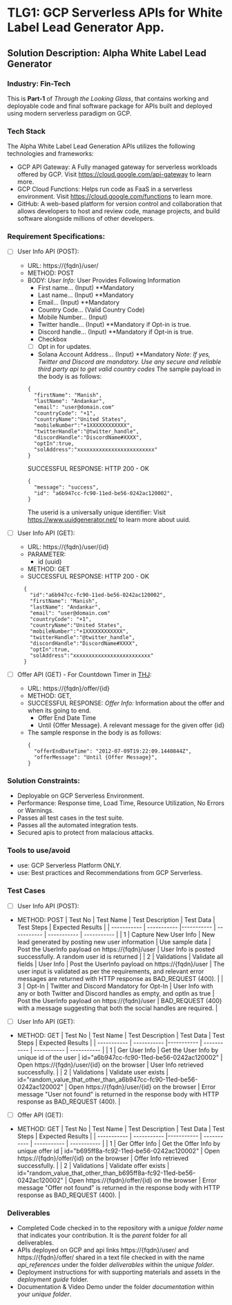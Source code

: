 # TLG1: GCP Serverless APIs for White Label Lead Generator App.
## Solution Description: Alpha White Label Lead Generator
### Industry: Fin-Tech

This is **Part-1** of *Through the Looking Glass*, that contains working and deployable code and final software package for APIs built and deployed using modern serverless paradigm on GCP.

### Tech Stack
The Alpha White Label Lead Generation APIs utilizes the following technologies and frameworks:
- GCP API Gateway: A Fully managed gateway for serverless workloads offered by GCP. Visit https://cloud.google.com/api-gateway to learn more.
- GCP Cloud Functions: Helps run code as FaaS in a serverless environment. Visit https://cloud.google.com/functions to learn more.
- GitHub: A web-based platform for version control and collaboration that allows developers to host and review code, manage projects, and build software alongside millions of other developers.

### Requirement Specifications:
- [ ] User Info API (POST): 
  - URL: https://{fqdn}/user/
  - METHOD: POST
  - BODY: *User Info:* User Provides Following Information
    - First name... (Input) **Mandatory
    - Last name... (Input) **Mandatory
    - Email... (Input) **Mandatory
    - Country Code... (Valid Country Code)
    - Mobile Number... (Input)
    - Twitter handle... (Input) **Mandatory if Opt-in is true.
    - Discord handle... (Input) **Mandatory if Opt-in is true.
    - Checkbox 
    - [ ] Opt in for updates. 
    - Solana Account Address... (Input) **Mandatory
    *Note: If yes, Twitter and Discord are mandatory.*
    *Use any secure and reliable third party api to get valid country codes*
    The sample payload in the body is as follows:
    ```
    {
      "firstName": "Manish",
      "lastName": "Andankar",
      "email": "user@domain.com"
      "countryCode": "+1",
      "countryName":"United States",
      "mobileNumber":"+1XXXXXXXXXXXX",
      "twitterHandle":"@twitter_handle",
      "discordHandle":"DiscordName#XXXX",
      "optIn":true,
      "solAddress":"xxxxxxxxxxxxxxxxxxxxxxxxx"
    }
    ```
    SUCCESSFUL RESPONSE: HTTP 200 - OK
    ```
    {
      "message": "success",
      "id": "a6b947cc-fc90-11ed-be56-0242ac120002",
    }
    ```
    The userid is a universally unique identifier: Visit https://www.uuidgenerator.net/ to learn more about uuid.
    
- [ ] User Info API (GET): 
  - URL: https://{fqdn}/user/{id}
  - PARAMETER:
    - id (uuid)   
  - METHOD: GET
  - SUCCESSFUL RESPONSE: HTTP 200 - OK
  ```
    {
      "id":"a6b947cc-fc90-11ed-be56-0242ac120002",
      "firstName": "Manish",
      "lastName": "Andankar",
      "email": "user@domain.com"
      "countryCode": "+1",
      "countryName":"United States",
      "mobileNumber":"+1XXXXXXXXXXXX",
      "twitterHandle":"@twitter_handle",
      "discordHandle":"DiscordName#XXXX",
      "optIn":true,
      "solAddress":"xxxxxxxxxxxxxxxxxxxxxxxxx"
    }
    ```

- [ ] Offer API (GET) - For Countdown Timer in [THJ](https://github.com/manish-andankar/Alpha-White-Label-Lead-Generator/blob/THJ/README.md): 
  - URL: https://{fqdn}/offer/{id}
  - METHOD: GET,
  - SUCCESSFUL RESPONSE: *Offer Info:* Information about the offer and when its going to end.
    - Offer End Date Time
    - Until {Offer Message}. A relevant message for the given offer {id} 
  - The sample response in the body is as follows:
    ```
    {
      "offerEndDateTime": "2012-07-09T19:22:09.1440844Z",
      "offerMessage": "Until {Offer Message}",
    }
    ```

### Solution Constraints:
  - Deployable on GCP Serverless Environment.
  - Performance: Response time, Load Time, Resource Utilization, No Errors or Warnings.
  - Passes all test cases in the test suite.
  - Passes all the automated integration tests.
  - Secured apis to protect from malacious attacks.

### Tools to use/avoid
  - use: GCP Serverless Platform ONLY.
  - use: Best practices and Recommendations from GCP Serverless.

### Test Cases
- [ ] User Info API (POST): 
- METHOD: POST
  | Test No | Test Name | Test Description | Test Data |  Test Steps | Expected Results |
  | ----------- | ----------- |----------- | ----------- | ----------- | ----------- |
  | 1 | Capture New User Info | New lead generated by posting new user information | Use sample data | Post the UserInfo payload on https://{fqdn}/user  | User Info is posted successfully. A random user id is returned |
  | 2 | Validations | Validate all fields | User Info | Post the UserInfo payload on https://{fqdn}/user  | The user input is validated as per the requirements, and relevant error messages are returned with HTTP response as BAD_REQUEST (400). |
  | 3 | Opt-In | Twitter and Discord Mandatory for Opt-In | User Info with any or both Twitter and Discord handles as empty, and optIn as true | Post the UserInfo payload on https://{fqdn}/user | BAD_REQUEST (400) with a message suggesting that both the social handles are required. |

- [ ] User Info API (GET): 
- METHOD: GET
  | Test No | Test Name | Test Description | Test Data |  Test Steps | Expected Results |
  | ----------- | ----------- |----------- | ----------- | ----------- | ----------- |
  | 1 | Ger User Info | Get the User Info by unique id of the user | id="a6b947cc-fc90-11ed-be56-0242ac120002" | Open https://{fqdn}/user/{id} on the browser | User Info retrieved successfully. |
  | 2 | Validations | Validate user exists | id="random_value_that_other_than_a6b947cc-fc90-11ed-be56-0242ac120002" | Open https://{fqdn}/user/{id} on the browser | Error message "User not found" is returned in the response body with HTTP response as BAD_REQUEST (400). |

- [ ] Offer API (GET): 
- METHOD: GET
  | Test No | Test Name | Test Description | Test Data |  Test Steps | Expected Results |
  | ----------- | ----------- |----------- | ----------- | ----------- | ----------- |
  | 1 | Ger Offer Info | Get the Offer Info by unique offer id | id="b695ff8a-fc92-11ed-be56-0242ac120002" | Open https://{fqdn}/offer/{id} on the browser | Offer Info retrieved successfully. |
  | 2 | Validations | Validate offer exists | id="random_value_that_other_than_b695ff8a-fc92-11ed-be56-0242ac120002" | Open https://{fqdn}/offer/{id} on the browser | Error message "Offer not found" is returned in the response body with HTTP response as BAD_REQUEST (400). |

### Deliverables
  - Completed Code checked in to the repository with a *unique folder name* that indicates your contribution. It is the *parent* folder for all deliverables.
  - APIs deployed on GCP and api links https://{fqdn}/user/ and https://{fqdn}/offer/ shared in a text file checked in with the name *api_references* under the folder *deliverables* within the *unique folder*.
  - Deployment instructions for with supporting materials and assets in the *deployment guide* folder.
  - Documentation & Video Demo under the folder *documentation* within your *unique folder*. 
